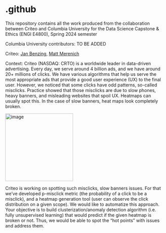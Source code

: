 # .github
This repository contains all the work produced from the collaboration between Criteo and Columbia University for the Data Science Capstone &amp; Ethics (ENGI E4800), Spring 2024 semester

Columbia University contributors: TO BE ADDED

Criteo: [Jan Benzing](https://github.com/janbenzing), [Matt Merenich](https://github.com/mmerenich21)  

Context:
Criteo (NASDAQ: CRTO) is a worldwide leader in data-driven advertising. Every day, we serve around 4 billion ads, and we have around 20+ millions of clicks. We have various algorithms that help us serve the most appropriate ads that provide a good user experience (UX) to the final user. However, we noticed that some clicks have odd patterns, so-called misclicks. Practice showed that those misclicks are due to slow phones, heavy banners, and misleading websites that spoil UX. Heatmaps can usually spot this. In the case of slow banners, heat maps look completely broken.

<img width="214" alt="image" src="https://github.com/criteo-columbia-engi-e4800-s2024/broken-banner-detection/assets/37107603/d7239953-c786-46be-b1ff-c31bdc4f2bf0">

Criteo is working on spotting such misclicks, slow banners issues. For that we’ve developed p-misclick metric (the probability of a click to be a misclick), and a heatmap generation tool (user can observe the click distribution on a given scope). We would like to automatize this approach. Your objective is to build clusterization/anomaly detection algorithm (i.e. fully unsupervised learning) that would predict if the given heatmap is broken or not. Thus, we would be able to spot the “hot points” with issues and address them.

